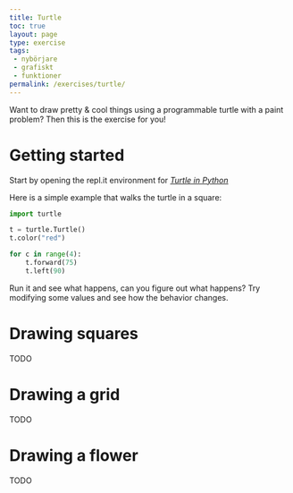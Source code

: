 ```yaml
---
title: Turtle
toc: true
layout: page
type: exercise
tags: 
 - nybörjare
 - grafiskt
 - funktioner
permalink: /exercises/turtle/
---
```


Want to draw pretty & cool things using a programmable turtle with a paint problem? Then this is the exercise for you!

# Getting started

Start by opening the repl.it environment for [*Turtle in Python*](https://repl.it/languages/python_turtle)

Here is a simple example that walks the turtle in a square:

```python
import turtle

t = turtle.Turtle()
t.color("red")

for c in range(4):
    t.forward(75)
    t.left(90)
```

Run it and see what happens, can you figure out what happens? Try modifying some values and see how the behavior changes.

# Drawing squares

TODO

# Drawing a grid

TODO

# Drawing a flower

TODO
